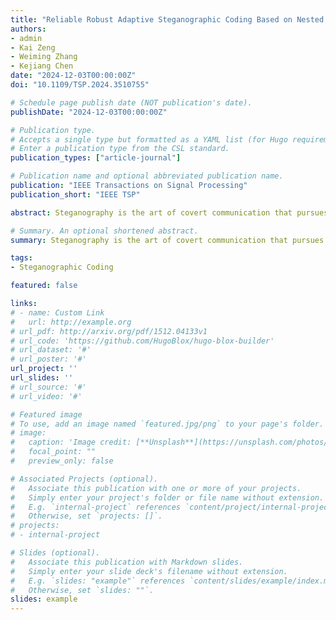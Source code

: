 ```yaml
---
title: "Reliable Robust Adaptive Steganographic Coding Based on Nested Polar Codes"
authors:
- admin
- Kai Zeng
- Weiming Zhang
- Kejiang Chen
date: "2024-12-03T00:00:00Z"
doi: "10.1109/TSP.2024.3510755"

# Schedule page publish date (NOT publication's date).
publishDate: "2024-12-03T00:00:00Z"

# Publication type.
# Accepts a single type but formatted as a YAML list (for Hugo requirements).
# Enter a publication type from the CSL standard.
publication_types: ["article-journal"]

# Publication name and optional abbreviated publication name.
publication: "IEEE Transactions on Signal Processing"
publication_short: "IEEE TSP"

abstract: Steganography is the art of covert communication that pursues the secrecy of concealment. In adaptive steganography, the most commonly used framework of steganography, the sender embeds a "secret message" signal within another "cover" signal with respect to a certain adaptive distortion function that measures the distortion incurred, contributing to the composite "stego" signal that resembles the cover, and the receiver extracts the "secret message" signal from the stego. When the communication channel between the sender and the receiver is noisy, robust steganography is needed, in which robust adaptive steganographic coding plays a central role. The existing robust adaptive steganographic coding methods can only provide very limited robustness, and they fail when the communication channel is bad. To ensure the success of covert communication, we propose a reliable robust adaptive steganographic coding scheme based on nested polar codes that possesses the highest robustness among the existing algorithms while the security performance is also maintained. Theoretically, we show that for the most important binary embedding, in the special case where the communication channel is a Binary Symmetric Channel (BSC), the proposed scheme is optimal under the constant distortion profile as the cover length N tends to infinity through powers of two when the design embedding rate is large enough. Experimentally, our method is capable of making sure the perfect extraction of the secret message in situations where the embedding rate is large or the communication channel is bad, while the existing algorithms are not applicable in these scenarios.

# Summary. An optional shortened abstract.
summary: Steganography is the art of covert communication that pursues the secrecy of concealment. In adaptive steganography, the most commonly used framework of steganography, the sender embeds a "secret message" signal within another "cover" signal with respect to a certain adaptive distortion function that measures the distortion incurred, contributing to the composite "stego" signal that resembles the cover, and the receiver extracts the "secret message" signal from the stego. When the communication channel between the sender and the receiver is noisy, robust steganography is needed, in which robust adaptive steganographic coding plays a central role. The existing robust adaptive steganographic coding methods can only provide very limited robustness, and they fail when the communication channel is bad. To ensure the success of covert communication, we propose a reliable robust adaptive steganographic coding scheme based on nested polar codes that possesses the highest robustness among the existing algorithms while the security performance is also maintained. Theoretically, we show that for the most important binary embedding, in the special case where the communication channel is a Binary Symmetric Channel (BSC), the proposed scheme is optimal under the constant distortion profile as the cover length N tends to infinity through powers of two when the design embedding rate is large enough. Experimentally, our method is capable of making sure the perfect extraction of the secret message in situations where the embedding rate is large or the communication channel is bad, while the existing algorithms are not applicable in these scenarios.

tags:
- Steganographic Coding

featured: false

links:
# - name: Custom Link
#   url: http://example.org
# url_pdf: http://arxiv.org/pdf/1512.04133v1
# url_code: 'https://github.com/HugoBlox/hugo-blox-builder'
# url_dataset: '#'
# url_poster: '#'
url_project: ''
url_slides: ''
# url_source: '#'
# url_video: '#'

# Featured image
# To use, add an image named `featured.jpg/png` to your page's folder. 
# image:
#   caption: 'Image credit: [**Unsplash**](https://unsplash.com/photos/s9CC2SKySJM)'
#   focal_point: ""
#   preview_only: false

# Associated Projects (optional).
#   Associate this publication with one or more of your projects.
#   Simply enter your project's folder or file name without extension.
#   E.g. `internal-project` references `content/project/internal-project/index.md`.
#   Otherwise, set `projects: []`.
# projects:
# - internal-project

# Slides (optional).
#   Associate this publication with Markdown slides.
#   Simply enter your slide deck's filename without extension.
#   E.g. `slides: "example"` references `content/slides/example/index.md`.
#   Otherwise, set `slides: ""`.
slides: example
---
```

<div style="display:none">
This work is driven by the results in my [previous paper](/publication/conference-paper/) on LLMs.

{{% callout note %}}
Create your slides in Markdown - click the *Slides* button to check out the example.
{{% /callout %}}

Add the publication's **full text** or **supplementary notes** here. You can use rich formatting such as including [code, math, and images](https://docs.hugoblox.com/content/writing-markdown-latex/).
</div>
